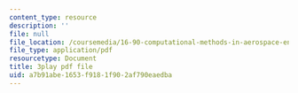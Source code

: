 ```yaml
---
content_type: resource
description: ''
file: null
file_location: /coursemedia/16-90-computational-methods-in-aerospace-engineering-spring-2014/a7b91abe1653f9181f902af790eaedba_BzQNgoTu5C4.pdf
file_type: application/pdf
resourcetype: Document
title: 3play pdf file
uid: a7b91abe-1653-f918-1f90-2af790eaedba
---
```

